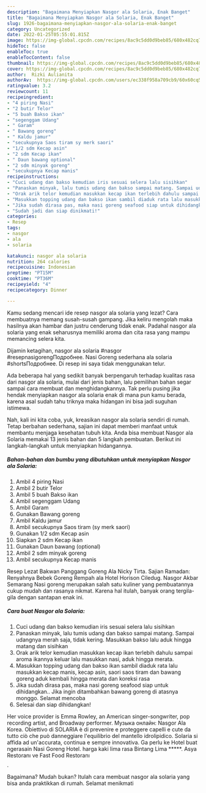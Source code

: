 ```yaml
---
description: "Bagaimana Menyiapkan Nasgor ala Solaria, Enak Banget"
title: "Bagaimana Menyiapkan Nasgor ala Solaria, Enak Banget"
slug: 1926-bagaimana-menyiapkan-nasgor-ala-solaria-enak-banget
category: Uncategorized
date: 2022-01-25T05:55:01.815Z
image: https://img-global.cpcdn.com/recipes/8ac9c5dd0d9beb85/680x482cq70/nasgor-ala-solaria-foto-resep-utama.jpg
hideToc: false
enableToc: true
enableTocContent: false
thumbnail: https://img-global.cpcdn.com/recipes/8ac9c5dd0d9beb85/680x482cq70/nasgor-ala-solaria-foto-resep-utama.jpg
cover: https://img-global.cpcdn.com/recipes/8ac9c5dd0d9beb85/680x482cq70/nasgor-ala-solaria-foto-resep-utama.jpg
author:  Rizki Aulianita
authorAv:  https://img-global.cpcdn.com/users/ec338f958a709cb9/60x60cq50/avatar.jpg
ratingvalue: 3.2
reviewcount: 11
recipeingredient:
- "4 piring Nasi"
- "2 butir Telor"
- "5 buah Bakso ikan"
- "segenggam Udang"
- " Garam"
- " Bawang goreng"
- " Kaldu jamur"
- "secukupnya Saos tiram sy merk saori"
- "1/2 sdm Kecap asin"
- "2 sdm Kecap ikan"
- " Daun bawang optional"
- "2 sdm minyak goreng"
- "secukupnya Kecap manis"
recipeinstructions:
- "Cuci udang dan bakso kemudian iris sesuai selera lalu sisihkan"
- "Panaskan minyak, lalu tumis udang dan bakso sampai matang. Sampai udangnya merah saja, tidak kering. Masukkan bakso lalu aduk hingga matang dan sisihkan"
- "Orak arik telor kemudian masukkan kecap ikan terlebih dahulu sampai aroma ikannya keluar lalu masukkan nasi, aduk hingga merata."
- "Masukkan topping udang dan bakso ikan sambil diaduk rata lalu masukkan kecap manis, kecap asin, saori saos tiram dan bawang goreng aduk kembali hingga merata dan koreksi rasa"
- "Jika sudah dirasa pas, maka nasi goreng seafood siap untuk dihidangkan.. Jika ingin ditambahkan bawang goreng di atasnya monggo. Selamat mencoba"
- "Sudah jadi dan siap dinikmati!"
categories:
- Resep
tags:
- nasgor
- ala
- solaria

katakunci: nasgor ala solaria 
nutrition: 264 calories
recipecuisine: Indonesian
preptime: "PT15M"
cooktime: "PT36M"
recipeyield: "4"
recipecategory: Dinner

---
```



Kamu sedang mencari ide resep nasgor ala solaria yang lezat? Cara membuatnya memang susah-susah gampang. Jika keliru mengolah maka hasilnya akan hambar dan justru cenderung tidak enak. Padahal nasgor ala solaria yang enak seharusnya memiliki aroma dan cita rasa yang mampu memancing selera kita.


Dijamin ketagihan, nasgor ala solaria #nasgor #resepnasigorengПодробнее. Nasi Goreng sederhana ala solaria #shortsПодробнее. Di resep ini saya tidak menggunakan telur.

Ada beberapa hal yang sedikit banyak berpengaruh terhadap kualitas rasa dari nasgor ala solaria, mulai dari jenis bahan, lalu pemilihan bahan segar sampai cara membuat dan menghidangkannya. Tak perlu pusing jika hendak menyiapkan nasgor ala solaria enak di mana pun kamu berada, karena asal sudah tahu triknya maka hidangan ini bisa jadi suguhan istimewa.


Nah, kali ini kita coba, yuk, kreasikan nasgor ala solaria sendiri di rumah. Tetap berbahan sederhana, sajian ini dapat memberi manfaat untuk membantu menjaga kesehatan tubuh kita. Anda bisa membuat Nasgor ala Solaria memakai 13 jenis bahan dan 5 langkah pembuatan. Berikut ini langkah-langkah untuk menyiapkan hidangannya.

<!--inarticleads1-->

##### Bahan-bahan dan bumbu yang dibutuhkan untuk menyiapkan Nasgor ala Solaria:

1. Ambil 4 piring Nasi
1. Ambil 2 butir Telor
1. Ambil 5 buah Bakso ikan
1. Ambil segenggam Udang
1. Ambil  Garam
1. Gunakan  Bawang goreng
1. Ambil  Kaldu jamur
1. Ambil secukupnya Saos tiram (sy merk saori)
1. Gunakan 1/2 sdm Kecap asin
1. Siapkan 2 sdm Kecap ikan
1. Gunakan  Daun bawang (optional)
1. Ambil 2 sdm minyak goreng
1. Ambil secukupnya Kecap manis


Resep Lezat Bakwan Panggang Goreng Ala Nicky Tirta. Sajian Ramadan: Renyahnya Bebek Goreng Rempah ala Hotel Horison Ciledug. Nasgor Akbar Semarang Nasi goreng merupakan salah satu kuliner yang pembuatannya cukup mudah dan rasanya nikmat. Karena hal itulah, banyak orang tergila-gila dengan santapan enak ini. 

<!--inarticleads2-->

##### Cara buat Nasgor ala Solaria:

1. Cuci udang dan bakso kemudian iris sesuai selera lalu sisihkan
1. Panaskan minyak, lalu tumis udang dan bakso sampai matang. Sampai udangnya merah saja, tidak kering. Masukkan bakso lalu aduk hingga matang dan sisihkan
1. Orak arik telor kemudian masukkan kecap ikan terlebih dahulu sampai aroma ikannya keluar lalu masukkan nasi, aduk hingga merata.
1. Masukkan topping udang dan bakso ikan sambil diaduk rata lalu masukkan kecap manis, kecap asin, saori saos tiram dan bawang goreng aduk kembali hingga merata dan koreksi rasa
1. Jika sudah dirasa pas, maka nasi goreng seafood siap untuk dihidangkan.. Jika ingin ditambahkan bawang goreng di atasnya monggo. Selamat mencoba
1. Selesai dan siap dihidangkan!

Her voice provider is Emma Rowley, an American singer-songwriter, pop recording artist, and Broadway performer. Музыка онлайн: Nasgor Ala Korea. Obiettivo di SOLARIA è di prevenire e proteggere capelli e cute da tutto ciò che può danneggiare l&#39;equilibrio del mantello idrolipidico. Solaria si affida ad un&#39;accurata, continua e sempre innovativa. Ga perlu ke Hotel buat ngerasain Nasi Goreng Hotel. harga kaki lima rasa Bintang Lima *****. Asya Restoranı ve Fast Food Restoranı$$$$. 

Bagaimana? Mudah bukan? Itulah cara membuat nasgor ala solaria yang bisa anda praktikkan di rumah. Selamat menikmati
